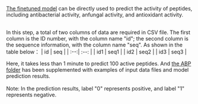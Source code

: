 [The finetuned model](https://zenodo.org/records/12747957) can be directly used to predict the activity of peptides, including antibacterial activity, anfungal activity, and antioxidant activity. <br><br>

In this step, a total of two columns of data are required in CSV file. The first column is the ID number, with the column name "id"; the second column is the sequence information, with the column name "seq". As shown in the table below：
| id | seq |
| :--:| :--: |
| id1 | seq1 |
| id2 | seq2 |
| id3 | seq3 |


Here, it takes less than 1 minute to predict 100 active peptides. And [the ABP folder](https://github.com/hgao12345/DLFea4AMPGen/tree/main/Prediction/ABP) has been supplemented with examples of input data files and model prediction results. <br><br>
Note: In the prediction results, label "0" represents positive, and label "1" represents negative.
